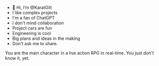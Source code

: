 - 👋 Hi, I’m @KaratGilt
- I like complex projects
- I'm a fan of ChatGPT
- I don't mind collaboration
- Project cars are fun
- Engineering is cool
- Big plans and ideas in the making
- Don't ask me to share.

You are the main character in a live action RPG in real-time.  You just don't know it, yet.
